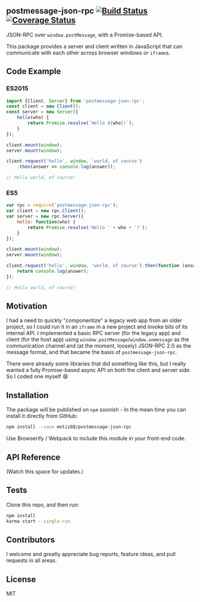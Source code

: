 ## postmessage-json-rpc [![Build Status](https://travis-ci.org/motiz88/postmessage-json-rpc.svg?branch=master)](https://travis-ci.org/motiz88/postmessage-json-rpc) [![Coverage Status](https://coveralls.io/repos/motiz88/postmessage-json-rpc/badge.svg?branch=master&service=github)](https://coveralls.io/github/motiz88/postmessage-json-rpc?branch=master)

JSON-RPC over `window.postMessage`, with a Promise-based API.

This package provides a server and client written in JavaScript that can communicate with each other across browser windows or `iframe`s.


## Code Example

### ES2015
```javascript
import {Client, Server} from 'postmessage-json-rpc';
const client = new Client();
const server = new Server({
	hello(who) {
		return Promise.resolve(`Hello ${who}!`);
	}
});

client.mount(window);
server.mount(window);

client.request('hello', window, 'world, of course')
	.then(answer => console.log(answer));

// Hello world, of course!

```

### ES5
```javascript
var rpc = require('postmessage-json-rpc');
var client = new rpc.Client();
var server = new rpc.Server({
	hello: function(who) {
		return Promise.resolve('Hello ' + who + '!');
	}
});

client.mount(window);
server.mount(window);

client.request('hello', window, 'world, of course').then(function (answer) {
	return console.log(answer);
});

// Hello world, of course!
```

## Motivation

I had a need to quickly "componentize" a legacy web app from an older project, so I could run it in an `iframe` in a new project and invoke bits of its internal API. I implemented a basic RPC server (for the legacy app) and client (for the host app) using `window.postMessage`/`window.onmessage` as the communication channel and (at the moment, loosely) JSON-RPC 2.0 as the message format, and that became the basis of `postmessage-json-rpc`.

There were already some libraries that did something like this, but I really wanted a fully Promise-based async API on both the client and server side. So I coded one myself :smile:

## Installation

The package will be published on `npm` soonish - In the mean time you can install it directly from GitHub:

```sh
npm install --save motiz88/postmessage-json-rpc
```

Use Browserify / Webpack to include this module in your front-end code.

## API Reference

(Watch this space for updates.)

## Tests

Clone this repo, and then run:

```sh
npm install
karma start --single-run
```

## Contributors

I welcome and greatly appreciate bug reports, feature ideas, and pull requests in all areas.

## License

MIT
